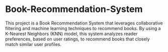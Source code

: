 # Book-Recommendation-System
This project is a Book Recommendation System that leverages collaborative filtering and machine learning techniques to recommend books. By using a K-Nearest Neighbors (KNN) model, this system analyzes reader preferences, based on user ratings, to recommend books that closely match similar user profiles.
